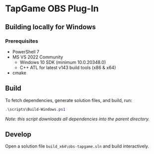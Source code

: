 # TapGame OBS Plug-In

## Building locally for Windows 

### Prerequisites

* PowerShell 7
* MS VS 2022 Community
  * Windows 10 SDK (minimum 10.0.20348.0)
  * C++ ATL for latest v143 build tools (x86 & x64)
* cmake

## Build

To fetch dependencies, generate solution files, and build, run:

```powershell
.\scripts\Build-Windows.ps1
```

_Note: this script downloads all dependencies into the parent directory._

## Develop

Open a solution file `build_x64\obs-tapgame.sln` and build interactively.
